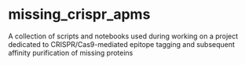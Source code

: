 # missing_crispr_apms
A collection of scripts and notebooks used during working on a project dedicated to CRISPR/Cas9-mediated epitope tagging and subsequent affinity purification of missing proteins
